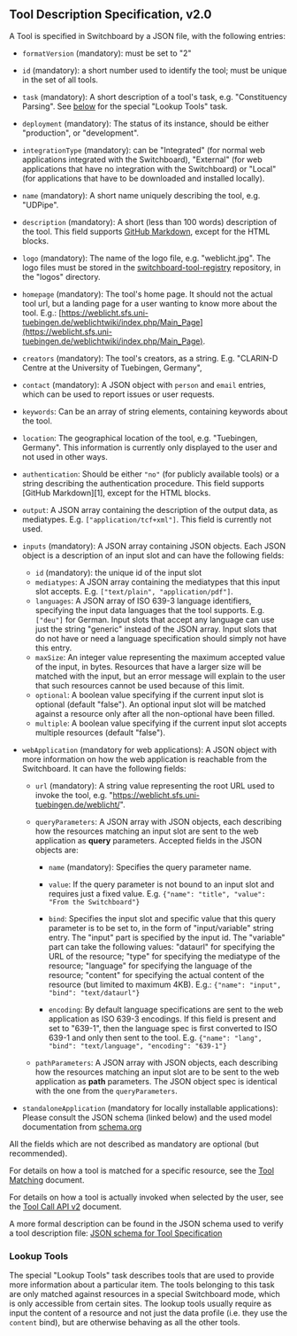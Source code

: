 Tool Description Specification, v2.0
-------------------------------------

A Tool is specified in Switchboard by a JSON file, with the following entries:

* `formatVersion` (mandatory): must be set to "2"

* `id` (mandatory): a short number used to identify the tool; must be unique in the set of all tools.

* `task` (mandatory): A short description of a tool's task, e.g. "Constituency Parsing". See [below](#lookup-tools) for the special "Lookup Tools" task.

* `deployment` (mandatory): The status of its instance, should be either "production", or "development".

* `integrationType` (mandatory): can be "Integrated" (for normal web applications integrated with the Switchboard), "External" (for web applications that have no integration with the Switchboard) or "Local" (for applications that have to be downloaded and installed locally).

* `name` (mandatory): A short name uniquely describing the tool, e.g. "UDPipe".

* `description` (mandatory): A short (less than 100 words) description of the tool. This field supports [GitHub Markdown](https://github.github.com/gfm), except for the HTML blocks.

* `logo` (mandatory): The name of the logo file, e.g. "weblicht.jpg". The logo files must be stored in the [switchboard-tool-registry](https://github.com/clarin-eric/switchboard-tool-registry) repository, in the "logos" directory.

* `homepage` (mandatory): The tool's home page. It should not the actual tool url, but a landing page for a user wanting to know more about the tool. E.g.: [https://weblicht.sfs.uni-tuebingen.de/weblichtwiki/index.php/Main_Page](https://weblicht.sfs.uni-tuebingen.de/weblichtwiki/index.php/Main_Page).

* `creators` (mandatory): The tool's creators, as a string. E.g. "CLARIN-D Centre at the University of Tuebingen, Germany",

* `contact` (mandatory): A JSON object with `person` and `email` entries, which can be used to report issues or user requests.

* `keywords`: Can be an array of string elements, containing keywords about the tool.

* `location`: The geographical location of the tool, e.g. "Tuebingen, Germany". This information is currently only displayed to the user and not used in other ways.

* `authentication`: Should be either `"no"` (for publicly available tools) or a string describing the authentication procedure. This field supports [GitHub Markdown][1], except for the HTML blocks.

* `output`: A JSON array containing the description of the output data, as mediatypes. E.g. `["application/tcf+xml"]`. This field is currently not used.

* `inputs` (mandatory): A JSON array containing JSON objects. Each JSON object is a description of an input slot and can have the following fields:

	- `id` (mandatory): the unique id of the input slot
	- `mediatypes`: A JSON array containing the mediatypes that this input slot accepts. E.g. `["text/plain", "application/pdf"]`.
    - `languages`: A JSON array of ISO 639-3 language identifiers, specifying the input data languages that the tool supports. E.g. `["deu"]` for German. Input slots that accept any language can use just the string "generic" instead of the JSON array. Input slots that do not have or need a language specification should simply not have this entry.
    - `maxSize`: An integer value representing the maximum accepted value of the input, in bytes. Resources that have a larger size will be matched with the input, but an error message will explain to the user that such resources cannot be used because of this limit.
    - `optional`: A boolean value specifying if the current input slot is optional (default "false"). An optional input slot will be matched against a resource only after all the non-optional have been filled.
    - `multiple`: A boolean value specifying if the current input slot accepts multiple resources (default "false").

* `webApplication` (mandatory for web applications): A JSON object with more information on how the web application is reachable from the Switchboard. It can have the following fields:

	- `url` (mandatory): A string value representing the root URL used to invoke the tool, e.g. "https://weblicht.sfs.uni-tuebingen.de/weblicht/".

    - `queryParameters`: A JSON array with JSON objects, each describing how the resources matching an input slot are sent to the web application as **query** parameters. Accepted fields in the JSON objects are:

    	- `name` (mandatory): Specifies the query parameter name.

    	- `value`: If the query parameter is not bound to an input slot and requires just a fixed value.
    	E.g. `{"name": "title", "value": "From the Switchboard"}`

    	- `bind`: Specifies the input slot and specific value that this query parameter is to be set to, in the form of "input/variable" string entry. The "input" part is specified by the input id. The "variable" part can take the following values: "dataurl" for specifying the URL of the resource; "type" for specifying the mediatype of the resource; "language" for specifying the language of the resource; "content" for specifying the actual content of the resource (but limited to maximum 4KB).
    	E.g.: `{"name": "input", "bind": "text/dataurl"}`

    	- `encoding`: By default language specifications are sent to the web application as ISO 639-3 encodings. If this field is present and set to "639-1", then the language spec is first converted to ISO 639-1 and only then sent to the tool.
    	E.g. `{"name": "lang", "bind": "text/language", "encoding": "639-1"}`

    - `pathParameters`: A JSON array with JSON objects, each describing how the resources matching an input slot are to be sent to the web application as **path** parameters. The JSON object spec is identical with the one from the `queryParameters`.

* `standaloneApplication` (mandatory for locally installable applications): Please consult the JSON schema (linked below) and the used model documentation from [schema.org](https://schema.org/SoftwareApplication)

All the fields which are not described as mandatory are optional (but recommended).

For details on how a tool is matched for a specific resource, see the [Tool Matching](./ToolMatching.md) document.

For details on how a tool is actually invoked when selected by the user, see the [Tool Call API v2](./ToolCallAPI_v2.md) document.

A more formal description can be found in the JSON schema used to verify a tool description file: [JSON schema for Tool Specification](https://github.com/clarin-eric/switchboard-tool-registry/blob/master/schemas/spec-v2.schema.json)

### Lookup Tools

The special "Lookup Tools" task describes tools that are used to provide more information about a particular item. The tools belonging to this task are only matched against resources in a special Switchboard mode, which is only accessible from certain sites. The lookup tools usually require as input the content of a resource and not just the data profile (i.e. they use the `content` bind), but are otherwise behaving as all the other tools.
